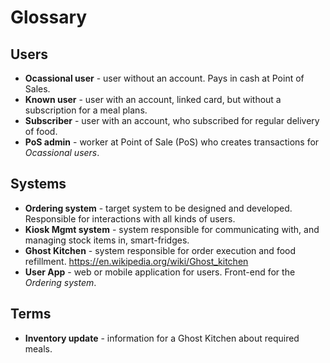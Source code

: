 # Glossary 

## Users 

- **Ocassional user** - user without an account. Pays in cash at Point of Sales.
- **Known user** - user with an account, linked card, but without a subscription for a meal plans.
- **Subscriber** - user with an account, who subscribed for regular delivery of food.
- **PoS admin** - worker at Point of Sale (PoS) who creates transactions for _Ocassional users_. 

## Systems 

- **Ordering system** - target system to be designed and developed. Responsible for interactions with all kinds of users.
- **Kiosk Mgmt system** - system responsible for communicating with, and managing stock items in, smart-fridges. 
- **Ghost Kitchen** - system responsible for order execution and food refillment. https://en.wikipedia.org/wiki/Ghost_kitchen 
- **User App** - web or mobile application for users. Front-end for the _Ordering system_. 

## Terms 

- **Inventory update** - information for a Ghost Kitchen about required meals. 

